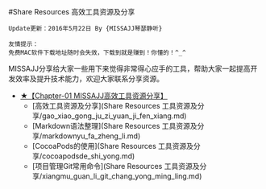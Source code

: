 #Share Resources 高效工具资源及分享
```objc
Update更新：2016年5月22日 By {MISSAJJ琴瑟静听}

友情提示：
免费MAC软件下载地址随时会失效，下载到就是赚到！你懂的！^_^
```
MISSAJJ分享给大家一些用下来觉得非常得心应手的工具，帮助大家一起提高开发效率及提升技术能力，欢迎大家联系分享资源。



* [★【Chapter-01  MISSAJJ高效工具资源分享】](README.md)
   * [高效工具资源及分享](Share Resources 工具资源及分享/gao_xiao_gong_ju_zi_yuan_ji_fen_xiang.md)
   * [Markdown语法整理](Share Resources 工具资源及分享/markdownyu_fa_zheng_li.md)
   * [CocoaPods的使用](Share Resources 工具资源及分享/cocoapodsde_shi_yong.md)
   * [项目管理Git常用命令](Share Resources 工具资源及分享/xiangmu_guan_li_git_chang_yong_ming_ling.md)


